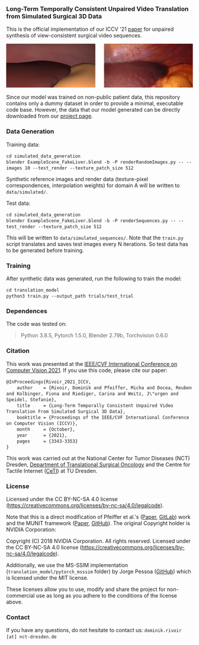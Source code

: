 ### Long-Term Temporally Consistent Unpaired Video Translation from Simulated Surgical 3D Data

This is the official implementation of our ICCV '21 [paper](https://arxiv.org/abs/2103.17204) for unpaired synthesis of view-consistent surgical video sequences.

![example image](example.png)

Since our model was trained on non-public patient data, this repository contains only a dummy dataset in order to provide a minimal, executable code base. However, the data that our model generated can be directly downloaded from our [project page](http://opencas.dkfz.de/video-sim2real/).

### Data Generation

Training data:
```
cd simulated_data_generation
blender ExampleScene_FakeLiver.blend -b -P renderRandomImages.py -- --images 10 --test_render --texture_patch_size 512
```

Synthetic reference images and render data (texture-pixel correspondences, interpolation weights) for domain A will be written to ```data/simulated/```.

Test data:
```
cd simulated_data_generation
blender ExampleScene_FakeLiver.blend -b -P renderSequences.py -- --test_render --texture_patch_size 512
```

This will be written to ```data/simulated_sequences/```. Note that the ```train.py``` script translates and saves test images every N iterations. So test data has to be generated before training.

### Training

After synthetic data was generated, run the following to train the model:
```
cd translation_model
python3 train.py --output_path trials/test_trial
```

### Dependences

The code was tested on:
> Python 3.8.5, Pytorch 1.5.0, Blender 2.79b, Torchvision 0.6.0

### Citation

This work was presented at the [IEEE/CVF International Conference on Computer Vision 2021](https://iccv2021.thecvf.com/home). If you use this code, please cite our paper:

```
@InProceedings{Rivoir_2021_ICCV,
    author    = {Rivoir, Dominik and Pfeiffer, Micha and Docea, Reuben and Kolbinger, Fiona and Riediger, Carina and Weitz, J\"urgen and Speidel, Stefanie},
    title     = {Long-Term Temporally Consistent Unpaired Video Translation From Simulated Surgical 3D Data},
    booktitle = {Proceedings of the IEEE/CVF International Conference on Computer Vision (ICCV)},
    month     = {October},
    year      = {2021},
    pages     = {3343-3353}
}
```

This work was carried out at the National Center for Tumor Diseases (NCT) Dresden, [Department of Translational Surgical Oncology](https://www.nct-dresden.de/tso.html) and the Centre for Tactile Internet ([CeTI](https://ceti.one/)) at TU Dresden.

### License

Licensed under the CC BY-NC-SA 4.0 license (https://creativecommons.org/licenses/by-nc-sa/4.0/legalcode). 

Note that this is a direct modification of Pfeiffer et al.'s ([Paper](https://arxiv.org/abs/1907.02882), [GitLab](https://gitlab.com/nct_tso_public/laparoscopic-image-2-image-translation/)) work and the MUNIT framework ([Paper](https://arxiv.org/abs/1804.04732), [GitHub](https://github.com/NVlabs/MUNIT)). The original Copyright holder is NVIDIA Corporation:

Copyright (C) 2018 NVIDIA Corporation.  All rights reserved.
Licensed under the CC BY-NC-SA 4.0 license (https://creativecommons.org/licenses/by-nc-sa/4.0/legalcode). 

Additionally, we use the MS-SSIM implementation (```translation_model/pytorch_msssim``` folder) by Jorge Pessoa ([GitHub](https://github.com/jorge-pessoa/pytorch-msssim)) which is licensed under the MIT license.

These licenses allow you to use, modify and share the project for non-commercial use as long as you adhere to the conditions of the license above.

### Contact

If you have any questions, do not hesitate to contact us: ```dominik.rivoir [at] nct-dresden.de```